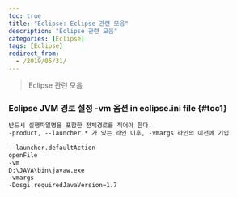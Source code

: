 ```yaml
---
toc: true
title: "Eclipse: Eclipse 관련 모음"
description: "Eclipse 관련 모음"
categories: [Eclipse]
tags: [Eclipse]
redirect_from:
  - /2019/05/31/
---
```


> Eclipse 관련 모음

### Eclipse JVM 경로 설정 -vm 옵션 in eclipse.ini file {#toc1}
```md
반드시 실행파일명을 포함한 전체경로를 적어야 한다.
-product, --launcher.* 가 있는 라인 이후, -vmargs 라인의 이전에 기입

--launcher.defaultAction
openFile
-vm
D:\JAVA\bin\javaw.exe
-vmargs
-Dosgi.requiredJavaVersion=1.7

```

[^1]: This is a footnote.

[kramdown]: https://kramdown.gettalong.org/
[My Blog]: https://marindie.github.io